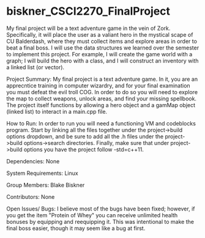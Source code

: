 # biskner_CSCI2270_FinalProject
My final project will be a text adventure game in the vein of Zork. Specifically, it will place the user as a valiant hero in the mystical scape of CU Balderdash, where they must collect items and explore areas in order to beat a final boss. I will use the data structures we learned over the semester to implement this project. For example, I will create the game world with a graph; I will build the hero with a class, and I will construct an inventory with a linked list (or vector). 

Project Summary:
My final project is a text adventure game. In it, you are an apprecntice training in computer wizardry, and for your final examination you must defeat the evil troll COG. In order to do so you will need to explore the map to collect weapons, unlock areas, and find your missing spellbook. The project itself functions by allowing a hero object and a gamMap object (linked list) to interact in a main.cpp file. 

How to Run:
In order to run you will need a functioning VM and codeblocks program. Start by linking all the files together under the project->build options dropdown, and be sure to add all the .h files under the project->build options->search directories. Finally, make sure that under project->build options you have the project follow -std=c++11.

Dependencies:
None

System Requirements:
Linux

Group Members:
Blake Biskner

Contributors:
None

Open Issues/ Bugs:
I believe most of the bugs have been fixed; however, if you get the item "Protein of Whey" you can receive unlimited health bonuses by equipping and reequipping it. This was intentional to make the final boss easier, though it may seem like a bug at first.



